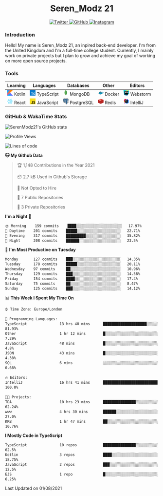 <div align="center">
  <h1>Seren_Modz 21</h1>
  <a href="https://twitter.com/SerenModz21">
    <img alt="Twitter" src="https://img.shields.io/badge/twitter%20-%231DA1F2.svg?&style=for-the-badge&logo=Twitter&logoColor=white">
  </a>
  <a href="https://github.com/SerenModz21">
    <img alt="GitHub" src="https://img.shields.io/badge/github%20-%23121011.svg?&style=for-the-badge&logo=github&logoColor=white">
  </a>
  <a href="https://www.instagram.com/serenmodz21">
    <img alt="Instagram" src="https://img.shields.io/badge/instagram%20-%23E4405F.svg?&style=for-the-badge&logo=Instagram&logoColor=white">
  </a>
</div>

### Introduction

Hello! My name is Seren_Modz 21, an inpired back-end developer. I'm from the United Kingdom and I'm a full-time college student. Currently, I mainly work on private projects but I plan to grow and achieve my goal of working on more open source projects. 

### Tools

 **Learning**                                        | **Languages**                                               | **Databases**                                               | **Other**                                           | **Editors**                                                  
-----------------------------------------------------|-------------------------------------------------------------|-------------------------------------------------------------|-----------------------------------------------------|--------------------------------------------------------------
 <img width="19px" src="./assets/kotlin.svg"> Kotlin | <img width="19px" src="./assets/typescript.svg"> TypeScript | <img width="19px" src="./assets/mongodb.svg"> MongoDB       | <img width="19px" src="./assets/docker.svg"> Docker | <img width="19px" src="./assets/webstorm.svg"> Webstorm      
 <img width="19px" src="./assets/react.svg"> React   | <img width="19px" src="./assets/javascript.svg"> JavaScript | <img width="19px" src="./assets/postgresql.svg"> PostgreSQL | <img width="19px" src="./assets/redis.svg"> Redis   | <img width="19px" src="./assets/intellij-idea.svg"> IntelliJ 

### GitHub & WakaTime Stats

![SerenModz21's GitHub stats](https://github-readme-stats.vercel.app/api?username=SerenModz21&show_icons=true&theme=dark)

<!--START_SECTION:waka-->
![Profile Views](http://img.shields.io/badge/Profile%20Views-0-blue)

![Lines of code](https://img.shields.io/badge/From%20Hello%20World%20I%27ve%20Written-23131%20lines%20of%20code-blue)

**🐱 My Github Data** 

> 🏆 1,148 Contributions in the Year 2021
 > 
> 📦 2.7 kB Used in Github's Storage 
 > 
> 🚫 Not Opted to Hire
 > 
> 📜 7 Public Repositories 
 > 
> 🔑 3 Private Repositories  
 > 
**I'm a Night 🦉** 

```text
🌞 Morning    159 commits    ████░░░░░░░░░░░░░░░░░░░░░   17.97% 
🌆 Daytime    201 commits    █████░░░░░░░░░░░░░░░░░░░░   22.71% 
🌃 Evening    317 commits    █████████░░░░░░░░░░░░░░░░   35.82% 
🌙 Night      208 commits    ██████░░░░░░░░░░░░░░░░░░░   23.5%

```
📅 **I'm Most Productive on Tuesday** 

```text
Monday       127 commits    ███░░░░░░░░░░░░░░░░░░░░░░   14.35% 
Tuesday      178 commits    █████░░░░░░░░░░░░░░░░░░░░   20.11% 
Wednesday    97 commits     ██░░░░░░░░░░░░░░░░░░░░░░░   10.96% 
Thursday     129 commits    ███░░░░░░░░░░░░░░░░░░░░░░   14.58% 
Friday       154 commits    ████░░░░░░░░░░░░░░░░░░░░░   17.4% 
Saturday     75 commits     ██░░░░░░░░░░░░░░░░░░░░░░░   8.47% 
Sunday       125 commits    ███░░░░░░░░░░░░░░░░░░░░░░   14.12%

```


📊 **This Week I Spent My Time On** 

```text
⌚︎ Time Zone: Europe/London

💬 Programming Languages: 
TypeScript               13 hrs 40 mins      ████████████████████░░░░░   81.93% 
Other                    1 hr 12 mins        █░░░░░░░░░░░░░░░░░░░░░░░░   7.29% 
JavaScript               48 mins             █░░░░░░░░░░░░░░░░░░░░░░░░   4.8% 
JSON                     43 mins             █░░░░░░░░░░░░░░░░░░░░░░░░   4.38% 
SQL                      6 mins              ░░░░░░░░░░░░░░░░░░░░░░░░░   0.68%

🔥 Editors: 
IntelliJ                 16 hrs 41 mins      █████████████████████████   100.0%

🐱‍💻 Projects: 
TDA                      10 hrs 23 mins      ███████████████░░░░░░░░░░   62.24% 
www                      4 hrs 30 mins       ██████░░░░░░░░░░░░░░░░░░░   27.0% 
KKB                      1 hr 47 mins        ██░░░░░░░░░░░░░░░░░░░░░░░   10.76%

```

**I Mostly Code in TypeScript** 

```text
TypeScript               10 repos            ███████████████░░░░░░░░░░   62.5% 
Kotlin                   3 repos             ████░░░░░░░░░░░░░░░░░░░░░   18.75% 
JavaScript               2 repos             ███░░░░░░░░░░░░░░░░░░░░░░   12.5% 
EJS                      1 repo              █░░░░░░░░░░░░░░░░░░░░░░░░   6.25%

```



 Last Updated on 01/08/2021
<!--END_SECTION:waka-->
